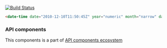 [![Build Status](https://travis-ci.org/advanced-rest-client/date-time.svg?branch=stage)](https://travis-ci.org/advanced-rest-client/date-time)

<!---
```
<custom-element-demo>
  <template>
    <link rel="import" href="date-time.html">
    <next-code-block></next-code-block>
  </template>
</custom-element-demo>
```
-->

```html
<date-time date="2010-12-10T11:50:45Z" year="numeric" month="narrow" day="numeric"></date-time>
```

### API components

This components is a part of [API components ecosystem](https://elements.advancedrestclient.com/)
